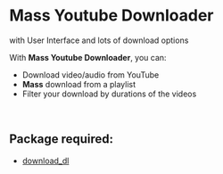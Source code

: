 # Mass Youtube Downloader
with User Interface and lots of download options

With **Mass Youtube Downloader**, you can:
- Download video/audio from YouTube
- **Mass** download from a playlist
- Filter your download by durations of the videos


<br>

## Package required: 
- [download_dl](http://ytdl-org.github.io/youtube-dl/download.html)

